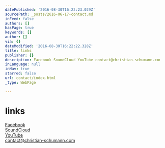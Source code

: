```yaml
---
datePublished: '2016-08-30T16:22:23.029Z'
sourcePath: _posts/2016-06-17-contact.md
inFeed: false
authors: []
hasPage: true
keywords: []
author: []
via: {}
dateModified: '2016-08-30T16:22:22.328Z'
title: links
publisher: {}
description: Facebook SoundCloud YouTube contact@christian-schumann.com
inLanguage: null
inNav: true
starred: false
url: contact/index.html
_type: WebPage

---
```

# links

[Facebook][0]  
[SoundCloud][1]  
[YouTube][2]  
contact@christian-schumann.com

[0]: https://www.facebook.com/ChristianSchumannOfficial/
[1]: https://soundcloud.com/christian-schumann-19
[2]: https://www.youtube.com/channel/UCj56p3tocTxOew_Gu_saDIQ